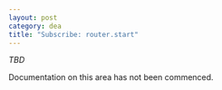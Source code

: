 ```yaml
---
layout: post
category: dea
title: "Subscribe: router.start"
---
```


*TBD*

Documentation on this area has not been commenced.
